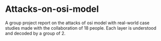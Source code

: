 # Attacks-on-osi-model
A group project report on the attacks of osi model with real-world case studies made with the collaboration of 18 people.
Each layer is understood and decoded by a group of 2.
